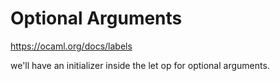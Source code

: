 # Optional Arguments

https://ocaml.org/docs/labels

we'll have an initializer inside the let op for optional arguments.
